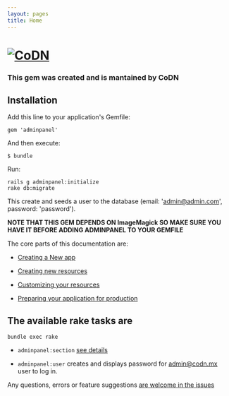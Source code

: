 ```yaml
---
layout: pages
title: Home
---
```

# [![CoDN](http://cl.ly/bZp9/codn.svg)](http://www.codn.mx "CoDN")

### This gem was created and is mantained by CoDN

## Installation

Add this line to your application's Gemfile:

    gem 'adminpanel'

And then execute:

    $ bundle

Run:

    rails g adminpanel:initialize
    rake db:migrate
This create and seeds a user to the database (email: 'admin@admin.com', password: 'password').

**NOTE THAT THIS GEM DEPENDS ON ImageMagick SO MAKE SURE YOU HAVE IT BEFORE ADDING ADMINPANEL TO YOUR GEMFILE**

The core parts of this documentation are:

* [Creating a New app](/adminpanel/generator/initialize-generator.html)

* [Creating new resources](/adminpanel/generator/resource.html)

* [Customizing your resources]({{site.baseurl}}/behaviors/2015-07-07-adminpanel)

* [Preparing your application for production](/adminpanel/generator/dump.html)


## The available rake tasks are

`bundle exec rake`

* `adminpanel:section` [see details]({{site.baseurl}}/tasks/2015-01-09-section)

* `adminpanel:user` creates and displays password for admin@codn.mx user to log in.

Any questions, errors or feature suggestions [are welcome in the issues](https://github.com/codn/adminpanel/issues/new)
